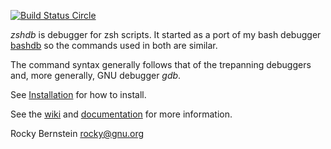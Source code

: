 [![Build Status Circle](https://circleci.com/gh/rocky/zshdb.svg?&style=shield)](https://circleci.com/gh/rocky/zshdb)

*zshdb* is debugger for zsh scripts. It started as a port of my bash
debugger [bashdb](http://bashdb.sf.net) so the commands used in
both are similar.

The command syntax generally follows that of the trepanning debuggers
and, more generally, GNU debugger *gdb*.

See [Installation](https://github.com/rocky/zshdb/wiki/Installation) for how to install.

See the [wiki](https://github.com/rocky/zshdb/wiki) and [documentation](http://zshdb.readthedocs.io/en/latest/)
for more information.

Rocky Bernstein <rocky@gnu.org>
